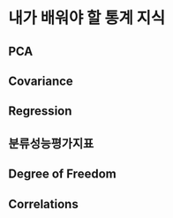# 내가 배워야 할 통계 지식

## PCA



## Covariance



## Regression



## 분류성능평가지표



## Degree of Freedom



## Correlations

